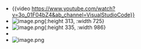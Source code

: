 - {{video https://www.youtube.com/watch?v=3o_01F04bZ4&ab_channel=VisualStudioCode}}
- ![image.png](../assets/image_1694742577662_0.png){:height 313, :width 725}
- ![image.png](../assets/image_1694742583684_0.png){:height 335, :width 986}
-
- ![image.png](../assets/image_1694743045608_0.png)